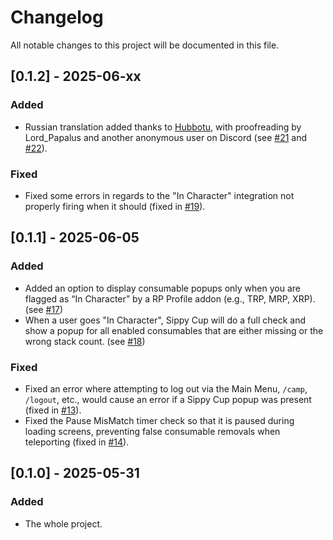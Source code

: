 # Changelog

All notable changes to this project will be documented in this file.

## [0.1.2] - 2025-06-xx

### Added
- Russian translation added thanks to [Hubbotu](https://github.com/Hubbotu), with proofreading by Lord_Papalus and another anonymous user on Discord (see [#21](https://github.com/Raenore/Sippy-Cup/pull/21) and [#22](https://github.com/Raenore/Sippy-Cup/pull/22)).

### Fixed
- Fixed some errors in regards to the "In Character" integration not properly firing when it should (fixed in [#19](https://github.com/Raenore/Sippy-Cup/pull/19)).

## [0.1.1] - 2025-06-05

### Added
- Added an option to display consumable popups only when you are flagged as “In Character” by a RP Profile addon (e.g., TRP, MRP, XRP). (see [#17](https://github.com/Raenore/Sippy-Cup/pull/17))
- When a user goes "In Character", Sippy Cup will do a full check and show a popup for all enabled consumables that are either missing or the wrong stack count. (see [#18](https://github.com/Raenore/Sippy-Cup/pull/18))

### Fixed
- Fixed an error where attempting to log out via the Main Menu, `/camp`, `/logout`, etc., would cause an error if a Sippy Cup popup was present (fixed in [#13](https://github.com/Raenore/Sippy-Cup/pull/13)).
- Fixed the Pause MisMatch timer check so that it is paused during loading screens, preventing false consumable removals when teleporting (fixed in [#14](https://github.com/Raenore/Sippy-Cup/pull/14)).

## [0.1.0] - 2025-05-31

### Added
- The whole project.
